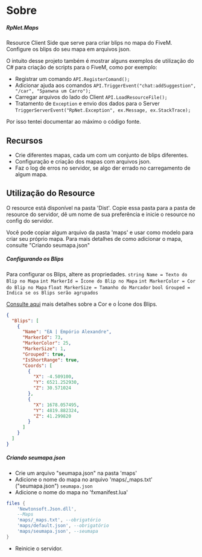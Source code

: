# Sobre
##### RpNet.Maps
Resource Client Side que serve para criar blips no mapa do FiveM. Configure os blips do seu mapa em arquivos json.

O intuito desse projeto também é mostrar alguns exemplos de utilização do C# para criação de scripts para o FiveM, como por exemplo:
* Registrar um comando `API.RegisterComand();`
* Adicionar ajuda aos comandos `API.TriggerEvent("chat:addSuggestion", "/car", "Spanwna um Carro");`
* Carregar arquivos do lado do Client `API.LoadResourceFile();`
* Tratamento de `Exception` e envio dos dados para o Server `TriggerServerEvent("RpNet.Exception", ex.Message, ex.StackTrace);`


Por isso tentei documentar ao máximo o código fonte.

## Recursos
- Crie diferentes mapas, cada um com um conjunto de blips diferentes.
- Configuração e criação dos mapas com arquivos json.
- Faz o log de erros no servidor, se algo der errado no carregamento de algum mapa.

## Utilização do Resource
O resource está disponível na pasta 'Dist'. Copie essa pasta para a pasta de resource do servidor, dê um nome de sua preferência e inicie o resource no config do servidor.

Você pode copiar algum arquivo da pasta 'maps' e usar como modelo para criar seu próprio mapa. Para mais detalhes de como adicionar o mapa, consulte "Criando seumapa.json"

##### Configurando os Blips
Para configurar os Blips, altere as propriedades.
`string Name = Texto do Blip no Mapa`
`int MarkerId = Ícone do Blip no Mapa`
`int MarkerColor = Cor do Blip no Mapa`
`float MarkerSize = Tamanho do Marcador`
`bool Grouped = Indica se os Blips serão agrupados`

[Consulte aqui](https://docs.fivem.net/docs/game-references/blips/) mais detalhes sobre a Cor e o Ícone dos Blips.

```json
{
  "Blips": [
    {
      "Name": "EA | Empório Alexandre",
      "MarkerId": 73,
      "MarkerColor": 25,
      "MarkerSize": 1,
      "Grouped": true,
      "IsShortRange": true,
      "Coords": [
        {
          "X": -4.509100,
          "Y": 6521.252930,
          "Z": 30.571024
        },
        {
          "X": 1678.057495,
          "Y": 4819.882324,
          "Z": 41.299820
        }
      ]
    }
  ]
}
```


##### Criando seumapa.json
- Crie um arquivo "seumapa.json" na pasta 'maps'
- Adicione o nome do mapa no arquivo 'maps/_maps.txt' ("seumapa.json")
`seumapa.json`
- Adicione o nome do mapa no 'fxmanifest.lua' 
```lua
files {
    'Newtonsoft.Json.dll',
	--Maps
	'maps/_maps.txt', --obrigatório
	'maps/default.json', --obrigatório
	'maps/seumapa.json', --seumapa
}
```
- Reinicie o servidor.

